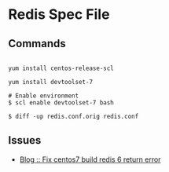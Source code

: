 # Redis Spec File




## Commands 

```shell script

yum install centos-release-scl 

yum install devtoolset-7

# Enable environment
$ scl enable devtoolset-7 bash

$ diff -up redis.conf.orig redis.conf

```


## Issues
 - [Blog :: Fix centos7 build redis 6 return error](https://www.limstash.com/en/articles/202005/1638)
